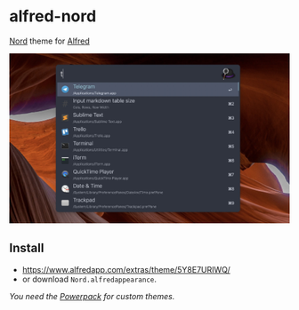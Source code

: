 # alfred-nord

[Nord](https://github.com/arcticicestudio/nord) theme for [Alfred](https://www.alfredapp.com/)

![screenshot](/screenshot.jpg)

## Install

- <https://www.alfredapp.com/extras/theme/5Y8E7URIWQ/>
- or download `Nord.alfredappearance`.

_You need the [Powerpack](https://www.alfredapp.com/powerpack/) for custom themes._
